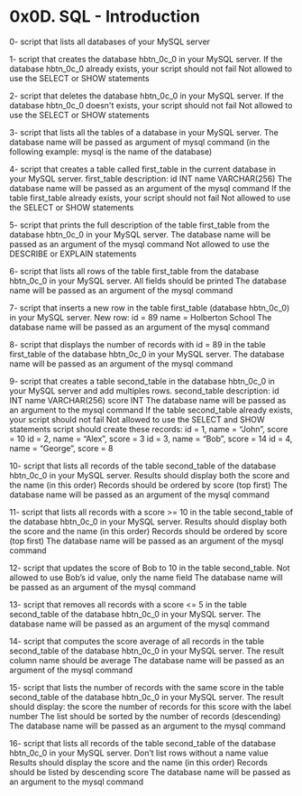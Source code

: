 # 0x0D. SQL - Introduction

0- script that lists all databases of your MySQL server

1- script that creates the database hbtn_0c_0 in your MySQL server.
If the database hbtn_0c_0 already exists, your script should not fail
Not allowed to use the SELECT or SHOW statements

2- script that deletes the database hbtn_0c_0 in your MySQL server.
If the database hbtn_0c_0 doesn't exists, your script should not fail
Not allowed to use the SELECT or SHOW statements

3- script that lists all the tables of a database in your MySQL server. The database name will be passed as argument of mysql command (in the following example: mysql is the name of the database)

4- script that creates a table called first_table in the current database in your MySQL server.
   first_table description:
      id INT
      name VARCHAR(256)
   The database name will be passed as an argument of the mysql command
   If the table first_table already exists, your script should not fail
   Not allowed to use the SELECT or SHOW statements

5- script that prints the full description of the table first_table from the database hbtn_0c_0 in your MySQL server.
The database name will be passed as an argument of the mysql command
Not allowed to use the DESCRIBE or EXPLAIN statements

6- script that lists all rows of the table first_table from the database hbtn_0c_0 in your MySQL server.
All fields should be printed
The database name will be passed as an argument of the mysql command

7- script that inserts a new row in the table first_table (database hbtn_0c_0) in your MySQL server.
   New row:
       id = 89
       name = Holberton School
   The database name will be passed as an argument of the mysql command

8- script that displays the number of records with id = 89 in the table first_table of the database hbtn_0c_0 in your MySQL server.
The database name will be passed as an argument of the mysql command

9- script that creates a table second_table in the database hbtn_0c_0 in your MySQL server and add multiples rows.
   second_table description:
   		id INT
		name VARCHAR(256)
		score INT
   The database name will be passed as an argument to the mysql command
   If the table second_table already exists, your script should not fail
   Not allowed to use the SELECT and SHOW statements
   script should create these records:
   	  id = 1, name = “John”, score = 10
	  id = 2, name = “Alex”, score = 3
	  id = 3, name = “Bob”, score = 14
	  id = 4, name = “George”, score = 8

10- script that lists all records of the table second_table of the database hbtn_0c_0 in your MySQL server.
Results should display both the score and the name (in this order)
Records should be ordered by score (top first)
The database name will be passed as an argument of the mysql command

11- script that lists all records with a score >= 10 in the table second_table of the database hbtn_0c_0 in your MySQL server.
Results should display both the score and the name (in this order)
Records should be ordered by score (top first)
The database name will be passed as an argument of the mysql command

12- script that updates the score of Bob to 10 in the table second_table.
Not allowed to use Bob’s id value, only the name field
The database name will be passed as an argument of the mysql command

13- script that removes all records with a score <= 5 in the table second_table of the database hbtn_0c_0 in your MySQL server.
The database name will be passed as an argument of the mysql command

14- script that computes the score average of all records in the table second_table of the database hbtn_0c_0 in your MySQL server.
The result column name should be average
The database name will be passed as an argument of the mysql command

15- script that lists the number of records with the same score in the table second_table of the database hbtn_0c_0 in your MySQL server.
The result should display:
the score
the number of records for this score with the label number
The list should be sorted by the number of records (descending)
The database name will be passed as an argument to the mysql command

16- script that lists all records of the table second_table of the database hbtn_0c_0 in your MySQL server.
Don’t list rows without a name value
Results should display the score and the name (in this order)
Records should be listed by descending score
The database name will be passed as an argument to the mysql command